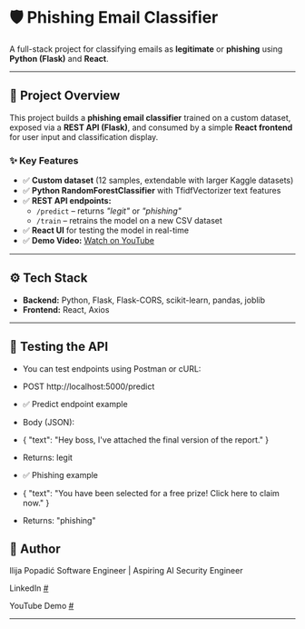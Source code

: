# 🛡️ Phishing Email Classifier

A full-stack project for classifying emails as **legitimate** or **phishing** using **Python (Flask)** and **React**.

---

## 📌 **Project Overview**

This project builds a **phishing email classifier** trained on a custom dataset, exposed via a **REST API (Flask)**, and consumed by a simple **React frontend** for user input and classification display.

### ✨ **Key Features**

- ✅ **Custom dataset** (12 samples, extendable with larger Kaggle datasets)
- ✅ **Python RandomForestClassifier** with TfidfVectorizer text features
- ✅ **REST API endpoints:**
  - `/predict` – returns *"legit"* or *"phishing"*
  - `/train` – retrains the model on a new CSV dataset
- ✅ **React UI** for testing the model in real-time
- ✅ **Demo Video:** [Watch on YouTube](https://youtu.be/3lV3m6ewS8U?si=O8hC0cC-1F79qU3o) <!-- replace # with your video link -->

---

## ⚙️ **Tech Stack**

- **Backend:** Python, Flask, Flask-CORS, scikit-learn, pandas, joblib
- **Frontend:** React, Axios

---

## 🔬 **Testing the API**

- You can test endpoints using Postman or cURL:
- POST http://localhost:5000/predict
- ✅ Predict endpoint example
- Body (JSON):
- { "text": "Hey boss, I've attached the final version of the report." }
- Returns: legit

- ✅ Phishing example
- { "text": "You have been selected for a free prize! Click here to claim now." }
- Returns: "phishing"

## 👤 Author
Ilija Popadić
Software Engineer | Aspiring AI Security Engineer

LinkedIn [#](https://www.linkedin.com/in/ilija-popadic-27a4a72b3/)

YouTube Demo [#](https://youtu.be/3lV3m6ewS8U?si=gZqBkL8hJMcDcbU9)



---
